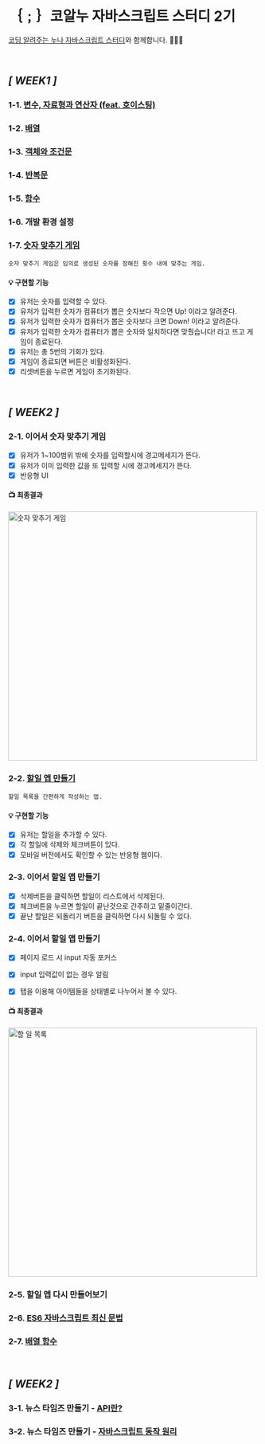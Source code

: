 # ｛﹔｝코알누 자바스크립트 스터디 2기
[코딩 알려주는 누나 자바스크립트 스터디](https://codingnoona.thinkific.com/pages/3c7ff4)와 함께합니다. 🏃‍♀️💨

<br/>

## ***[ WEEK1 ]***
  
  ### 1-1. [변수, 자료형과 연산자 (feat. 호이스팅)](https://gist.github.com/SSUK-H/2202ada1ac280d15334ad7f85cd9a6d7)
  
  ### 1-2. [배열](https://gist.github.com/SSUK-H/87b78345af7c8b42d7cfd11d1ac3b2c2)

  ### 1-3. [객체와 조건문](https://gist.github.com/SSUK-H/ba5762fc1efac8eda069fe99666bbd81)

  ### 1-4. [반복문](https://gist.github.com/SSUK-H/6c731494bbaa90bbc2872a88fd3254b7)

  ### 1-5. [함수](https://gist.github.com/SSUK-H/066aa94b1644ab87ccb8c14641153223)

  ### 1-6. 개발 환경 설정

  ### 1-7. [숫자 맞추기 게임](https://ssuk-number-guess-game.netlify.app/)
    숫자 맞추기 게임은 임의로 생성된 숫자를 정해진 횟수 내에 맞추는 게임.
    
  #### 💡 구현할 기능

  - [x] 유저는 숫자를 입력할 수 있다.
  - [x] 유저가 입력한 숫자가 컴퓨터가 뽑은 숫자보다 작으면 Up! 이라고 알려준다.
  - [x] 유저가 입력한 숫자가 컴퓨터가 뽑은 숫자보다 크면 Down! 이라고 알려준다.
  - [x] 유저가 입력한 숫자가 컴퓨터가 뽑은 숫자와 일치하다면 맞췄습니다! 라고 뜨고 게임이 종료된다.
  - [x] 유저는 총 5번의 기회가 있다.
  - [x] 게임이 종료되면 버튼은 비활성화된다.
  - [x] 리셋버튼을 누르면 게임이 초기화된다.

<br/>

## ***[ WEEK2 ]***

  ### 2-1. 이어서 숫자 맞추기 게임
  
  - [x] 유저가 1~100범위 밖에 숫자를 입력할시에 경고메세지가 뜬다.
  - [x] 유저가 이미 입력한 값을 또 입력할 시에 경고메세지가 뜬다.
  - [x] 반응형 UI
  
  #### 📺 최종결과
  
  <a href="https://ssuk-number-guess-game.netlify.app/" target="_parent"><img src="https://github.com/SSUK-H/codingnoona-javascript-study/assets/134491629/2cc1f133-649f-46af-9425-7b28872e6a64" alt="숫자 맞추기 게임" width="500px"/></a>

  ### 2-2. [할일 앱 만들기](https://ssuk-to-do-list.netlify.app)
    할일 목록을 간편하게 작성하는 앱.

  #### 💡 구현할 기능

  - [x] 유저는 할일을 추가할 수 있다.
  - [x] 각 할일에 삭제와 체크버튼이 있다.
  - [x] 모바일 버전에서도 확인할 수 있는 반응형 웹이다.

  ### 2-3. 이어서 할일 앱 만들기
  
  - [x] 삭제버튼을 클릭하면 할일이 리스트에서 삭제된다.
  - [x] 체크버튼을 누르면 할일이 끝난것으로 간주하고 밑줄이간다.
  - [x] 끝난 할일은 되돌리기 버튼을 클릭하면 다시 되돌릴 수 있다.

  ### 2-4. 이어서 할일 앱 만들기
  
  - [x] 페이지 로드 시 input 자동 포커스
  - [x] input 입력값이 없는 경우 알림
  - [x] 탭을 이용해 아이템들을 상태별로 나누어서 볼 수 있다.

  
  #### 📺 최종결과

  <a href="https://ssuk-to-do-list.netlify.app" target="_parent"><img src="https://github.com/SSUK-H/codingnoona-javascript-study/assets/134491629/e9506135-59ae-4f5c-aa90-3b87f9750885" alt="할 일 목록" width="500px" /></a>

  ### 2-5. 할일 앱 다시 만들어보기
  
  ### 2-6. [ES6 자바스크립트 최신 문법](https://gist.github.com/SSUK-H/1e660c50650ea1219f7519253ee738cc)

  ### 2-7. [배열 함수](https://gist.github.com/SSUK-H/d81f0249f5b06e534b549fd36152c61c)
  
<br/>

## ***[ WEEK2 ]***

  ### 3-1. 뉴스 타임즈 만들기 - [API란?](https://www.notion.so/growing-ssuk/api-ae8128790f6241f78d8d5d813ebed10f)

  ### 3-2. 뉴스 타임즈 만들기 - [자바스크립트 동작 원리](https://www.notion.so/growing-ssuk/0dd934fd23e74f3cad8680176cf6ea3f)
